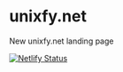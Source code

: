 # unixfy.net
New unixfy.net landing page

[![Netlify Status](https://api.netlify.com/api/v1/badges/8d96a8d3-7144-49ec-bafc-09947e3fb88a/deploy-status)](https://app.netlify.com/sites/unixfynet/deploys)
